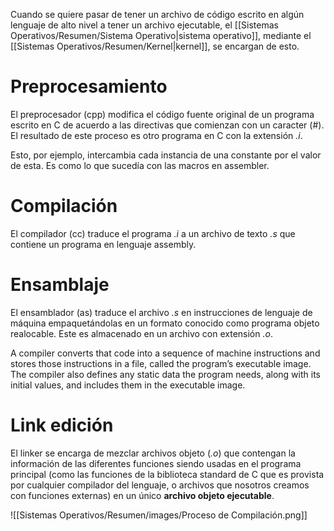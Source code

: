 Cuando se quiere pasar de tener un archivo de código escrito en algún lenguaje de alto nivel a tener un archivo ejecutable, el [[Sistemas Operativos/Resumen/Sistema Operativo|sistema operativo]], mediante el [[Sistemas Operativos/Resumen/Kernel|kernel]], se encargan de esto.
# Preprocesamiento

El preprocesador (cpp) modifica el código fuente original de un programa escrito en C de acuerdo a las directivas que comienzan con un caracter (#). El resultado de este proceso es otro programa en C con la extensión *.i*.

Esto, por ejemplo, intercambia cada instancia de una constante por el valor de esta. Es como lo que sucedía con las macros en assembler.

# Compilación 

El compilador (cc) traduce el programa *.i* a un archivo de texto *.s* que contiene un programa en lenguaje assembly.

# Ensamblaje 

El ensamblador (as) traduce el archivo *.s* en instrucciones de lenguaje de máquina empaquetándolas en un formato conocido como programa objeto realocable. Este es almacenado en un archivo con extensión *.o*.

A compiler converts that code into a sequence of machine instructions and stores those instructions in a file, called the program’s executable image. The compiler also defines any static data the program needs, along with its initial values, and includes them in the executable image.

# Link edición

El linker se encarga de mezclar archivos objeto (*.o*) que contengan la información de las diferentes funciones siendo usadas en el programa principal (como las funciones de la biblioteca standard de C que es provista por cualquier compilador del lenguaje, o archivos que nosotros creamos con funciones externas) en un único **archivo objeto ejecutable**.

![[Sistemas Operativos/Resumen/images/Proceso de Compilación.png]]
